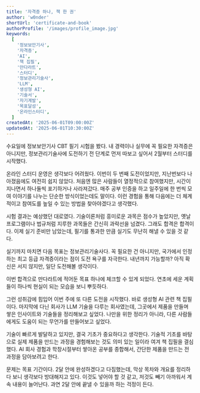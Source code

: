 ```yaml
---
title: '자격증 하나, 책 한 권'
author: 'w0nder'
shortUrl: 'certificate-and-book'
authorProfile: '/images/profile_image.jpg'
keywords:
  [
    '정보보안기사',
    '자격증',
    'AI',
    '책 집필',
    '만다라트',
    '스터디',
    '정보관리기술사',
    'LLM',
    '생성형 AI',
    '기술서',
    '자기계발',
    '목표달성',
    '온라인스터디',
  ]
createdAt: '2025-06-01T09:00:00Z'
updatedAt: '2025-06-01T10:30:00Z'
---
```


수요일에 정보보안기사 CBT 필기 시험을 봤다. 내 경력이나 실무에 꼭 필요한 자격증은 아니지만, 정보관리기술사에 도전하기 전 단계로 먼저 따보고 싶어서 2월부터 스터디를 시작했다.

온라인 스터디 운영은 생각보다 어려웠다. 이번이 두 번째 도전이었지만, 지난번보다 나아졌음에도 여전히 쉽지 않았다. 처음엔 많은 사람들이 열정적으로 참여했지만, 시간이 지나면서 하나둘씩 포기하거나 사라져갔다. 매주 공부 인증을 하고 일주일에 한 번씩 모여 이야기를 나누는 단순한 방식이었는데도 말이다. 이런 경험을 통해 다음에는 더 체계적이고 참여도를 높일 수 있는 방법을 찾아야겠다고 생각했다.

시험 결과는 예상했던 대로였다. 기술이론처럼 흥미로운 과목은 점수가 높았지만, 옛날 프로그램이나 법규처럼 지루한 과목들은 간신히 과락선을 넘겼다. 그래도 합격은 합격이다. 이제 실기 준비만 남았는데, 필기를 통과한 만큼 실기도 무난히 해낼 수 있을 것 같다.

실기까지 마치면 다음 목표는 정보관리기술사다. 꼭 필요한 건 아니지만, 국가에서 인정하는 최고 등급 자격증이라는 점이 도전 욕구를 자극한다. 내년까지 가능할까? 아직 확신은 서지 않지만, 일단 도전해볼 생각이다.

이번 합격으로 만다라트에 적어둔 목표 하나에 체크할 수 있게 되었다. 연초에 세운 계획들이 하나씩 현실이 되는 모습을 보니 뿌듯하다.

<link-preview url="/s/2025-mandarat" title="만다라트" target="_blank">
</link-preview>

그런 성취감에 힘입어 이번 주에 또 다른 도전을 시작했다. 바로 생성형 AI 관련 책 집필이다. 마지막에 다닌 회사가 LLM 기술을 다루는 회사였는데, 그곳에서 제품을 만들며 쌓은 인사이트와 기술들을 정리해보고 싶었다. 나만을 위한 정리가 아니라, 다른 사람들에게도 도움이 되는 무언가를 만들어보고 싶었다.

기술이 빠르게 발달하고 있지만, 결국 기초가 중요하다고 생각한다. 기술적 기초를 바탕으로 실제 제품을 만드는 과정을 경험해보는 것도 의미 있는 일이라 여겨 책 집필을 결심했다. AI 회사 경험과 학창시절부터 쌓아온 공부를 종합해서, 간단한 제품을 만드는 전 과정을 담아보려고 한다.

문제는 목표 기간이다. 2달 안에 완성하겠다고 다짐했는데, 막상 목차와 개요를 정리하다 보니 생각보다 방대해지고 있다. 이것도 넣어야 할 것 같고, 저것도 빼기 아까워서 계속 내용이 늘어난다. 과연 2달 안에 끝낼 수 있을까 하는 걱정이 든다.
